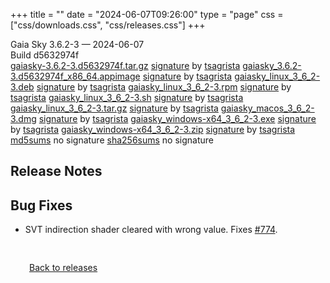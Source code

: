 +++
title = ""
date = "2024-06-07T09:26:00"
type = "page"
css = ["css/downloads.css", "css/releases.css"]
+++

<div class="download-container">
<div id="download-title">
<i class="fa-solid fa-tag"></i>
Gaia Sky <span class="downloads-version">3.6.2-3</span> — <i class="fa-solid fa-clock"></i>
<time class="downloads-releasedate" datetime="2024-06-07T09:26:00" title="Published: 2024-06-07T09:26:00">2024-06-07</time></div>
<div class="downloads-build">Build d5632974f</div>
<div class="download-section">
<a href="https://gaia.ari.uni-heidelberg.de/gaiasky/releases/3.6.2-3.d5632974f/gaiasky-3.6.2-3.d5632974f.tar.gz" class="download-button">gaiasky-3.6.2-3.d5632974f.tar.gz</a>
<span class="signature">
<a href="https://gaia.ari.uni-heidelberg.de/gaiasky/releases/3.6.2-3.d5632974f/gaiasky-3.6.2-3.d5632974f.tar.gz.sig">signature</a>  by  <a href="https://keyserver.ubuntu.com/pks/lookup?search=0x448C2B189756743013D5F7C22FD2A59C1D734C1F&fingerprint=on&op=index">tsagrista</a>
</span>
<a href="https://gaia.ari.uni-heidelberg.de/gaiasky/releases/3.6.2-3.d5632974f/gaiasky_3.6.2-3.d5632974f_x86_64.appimage" class="download-button">gaiasky_3.6.2-3.d5632974f_x86_64.appimage</a>
<span class="signature">
<a href="https://gaia.ari.uni-heidelberg.de/gaiasky/releases/3.6.2-3.d5632974f/gaiasky_3.6.2-3.d5632974f_x86_64.appimage.sig">signature</a>  by  <a href="https://keyserver.ubuntu.com/pks/lookup?search=0x448C2B189756743013D5F7C22FD2A59C1D734C1F&fingerprint=on&op=index">tsagrista</a>
</span>
<a href="https://gaia.ari.uni-heidelberg.de/gaiasky/releases/3.6.2-3.d5632974f/gaiasky_linux_3_6_2-3.deb" class="download-button">gaiasky_linux_3_6_2-3.deb</a>
<span class="signature">
<a href="https://gaia.ari.uni-heidelberg.de/gaiasky/releases/3.6.2-3.d5632974f/gaiasky_linux_3_6_2-3.deb.sig">signature</a>  by  <a href="https://keyserver.ubuntu.com/pks/lookup?search=0x448C2B189756743013D5F7C22FD2A59C1D734C1F&fingerprint=on&op=index">tsagrista</a>
</span>
<a href="https://gaia.ari.uni-heidelberg.de/gaiasky/releases/3.6.2-3.d5632974f/gaiasky_linux_3_6_2-3.rpm" class="download-button">gaiasky_linux_3_6_2-3.rpm</a>
<span class="signature">
<a href="https://gaia.ari.uni-heidelberg.de/gaiasky/releases/3.6.2-3.d5632974f/gaiasky_linux_3_6_2-3.rpm.sig">signature</a>  by  <a href="https://keyserver.ubuntu.com/pks/lookup?search=0x448C2B189756743013D5F7C22FD2A59C1D734C1F&fingerprint=on&op=index">tsagrista</a>
</span>
<a href="https://gaia.ari.uni-heidelberg.de/gaiasky/releases/3.6.2-3.d5632974f/gaiasky_linux_3_6_2-3.sh" class="download-button">gaiasky_linux_3_6_2-3.sh</a>
<span class="signature">
<a href="https://gaia.ari.uni-heidelberg.de/gaiasky/releases/3.6.2-3.d5632974f/gaiasky_linux_3_6_2-3.sh.sig">signature</a>  by  <a href="https://keyserver.ubuntu.com/pks/lookup?search=0x448C2B189756743013D5F7C22FD2A59C1D734C1F&fingerprint=on&op=index">tsagrista</a>
</span>
<a href="https://gaia.ari.uni-heidelberg.de/gaiasky/releases/3.6.2-3.d5632974f/gaiasky_linux_3_6_2-3.tar.gz" class="download-button">gaiasky_linux_3_6_2-3.tar.gz</a>
<span class="signature">
<a href="https://gaia.ari.uni-heidelberg.de/gaiasky/releases/3.6.2-3.d5632974f/gaiasky_linux_3_6_2-3.tar.gz.sig">signature</a>  by  <a href="https://keyserver.ubuntu.com/pks/lookup?search=0x448C2B189756743013D5F7C22FD2A59C1D734C1F&fingerprint=on&op=index">tsagrista</a>
</span>
<a href="https://gaia.ari.uni-heidelberg.de/gaiasky/releases/3.6.2-3.d5632974f/gaiasky_macos_3_6_2-3.dmg" class="download-button">gaiasky_macos_3_6_2-3.dmg</a>
<span class="signature">
<a href="https://gaia.ari.uni-heidelberg.de/gaiasky/releases/3.6.2-3.d5632974f/gaiasky_macos_3_6_2-3.dmg.sig">signature</a>  by  <a href="https://keyserver.ubuntu.com/pks/lookup?search=0x448C2B189756743013D5F7C22FD2A59C1D734C1F&fingerprint=on&op=index">tsagrista</a>
</span>
<a href="https://gaia.ari.uni-heidelberg.de/gaiasky/releases/3.6.2-3.d5632974f/gaiasky_windows-x64_3_6_2-3.exe" class="download-button">gaiasky_windows-x64_3_6_2-3.exe</a>
<span class="signature">
<a href="https://gaia.ari.uni-heidelberg.de/gaiasky/releases/3.6.2-3.d5632974f/gaiasky_windows-x64_3_6_2-3.exe.sig">signature</a>  by  <a href="https://keyserver.ubuntu.com/pks/lookup?search=0x448C2B189756743013D5F7C22FD2A59C1D734C1F&fingerprint=on&op=index">tsagrista</a>
</span>
<a href="https://gaia.ari.uni-heidelberg.de/gaiasky/releases/3.6.2-3.d5632974f/gaiasky_windows-x64_3_6_2-3.zip" class="download-button">gaiasky_windows-x64_3_6_2-3.zip</a>
<span class="signature">
<a href="https://gaia.ari.uni-heidelberg.de/gaiasky/releases/3.6.2-3.d5632974f/gaiasky_windows-x64_3_6_2-3.zip.sig">signature</a>  by  <a href="https://keyserver.ubuntu.com/pks/lookup?search=0x448C2B189756743013D5F7C22FD2A59C1D734C1F&fingerprint=on&op=index">tsagrista</a>
</span>
<a href="https://gaia.ari.uni-heidelberg.de/gaiasky/releases/3.6.2-3.d5632974f/md5sums" class="download-button">md5sums</a>
<span class="signature">no signature</span>
<a href="https://gaia.ari.uni-heidelberg.de/gaiasky/releases/3.6.2-3.d5632974f/sha256sums" class="download-button">sha256sums</a>
<span class="signature">no signature</span>
</div>
</div>

<section class="release-notes">

# Release Notes


## Bug Fixes
- SVT indirection shader cleared with wrong value. Fixes [#774](https://codeberg.org/gaiasky/gaiasky/issues/774).
</section>


<p class="center-text" style="padding: 30px;">
<i class="fa-solid fa-circle-arrow-left"></i> <a href="/downloads/releases">Back to releases</a>
</p>
